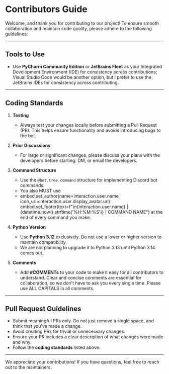 # Contributors Guide

Welcome, and thank you for contributing to our project! To ensure smooth collaboration and maintain code quality, please adhere to the following guidelines:

---

## Tools to Use
- Use **PyCharm Community Edition** or **JetBrains Fleet** as your Integrated Development Environment (IDE) for consistency across contributions; Visual Studio Code would be another option, but I prefer to use the JetBrains IDEs for consistency across contributing.

---

## Coding Standards
1. **Testing**
   - Always test your changes locally before submitting a Pull Request (PR). This helps ensure functionality and avoids introducing bugs to the bot.

2. **Prior Discussions**
   - For large or significant changes, please discuss your plans with the developers before starting. DM, or email the developers.

3. **Command Structure**
   - Use the `@bot.tree.command` structure for implementing Discord bot commands.
   - You also MUST use
   - embed.set_author(name=interaction.user.name, icon_url=interaction.user.display_avatar.url)
embed.set_footer(text=f"\n{interaction.user.name} | {datetime.now().strftime('%H:%M:%S')} | COMMAND NAME")
at the end of every command you make.

4. **Python Version**
   - Use **Python 3.12** exclusively. Do not use a lower or higher version to maintain compatibility.
   - We are not planning to upgrade it to Python 3.13 until Python 3.14 comes out.

5. **Comments**
   - Add **#COMMENTs** to your code to make it easy for all contributors to understand. Clear and concise comments are essential for collaboration, so we don't have to ask you every single time. Please use ALL CAPITALS in all comments.

---

## Pull Request Guidelines
- Submit meaningful PRs only. Do not just remove a single space, and think that you've made a change.
- Avoid creating PRs for trivial or unnecessary changes.
- Ensure your PR includes a clear description of what changes were made and why.
- Follow the **coding standards** listed above.

---

We appreciate your contributions! If you have questions, feel free to reach out to the maintainers.
